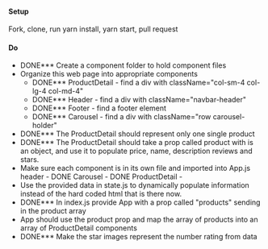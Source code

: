 #### Setup
Fork, clone, run yarn install, yarn start, pull request

#### Do
 * DONE*** Create a component folder to hold component files
 * Organize this web page into appropriate components
   * DONE*** ProductDetail - find a div with className="col-sm-4 col-lg-4 col-md-4"
   * DONE***  Header - find a div with className="navbar-header"
   * DONE*** Footer - find a footer element
   * DONE*** Carousel - find a div with className="row carousel-holder"
* DONE*** The ProductDetail should represent only one single product
* DONE*** The ProductDetail should take a prop called product with is an object, and use it to populate price, name, description reviews and stars.
* Make sure each component is in its own file and imported into App.js
  header - DONE
  Carousel - DONE
  ProductDetail -
* Use the provided data in state.js to dynamically populate information instead of the hard coded html that is there now.
* DONE*** In index.js provide App with a prop called "products" sending in the product array
* App should use the product prop and map the array of products into an array of ProductDetail components
* DONE*** Make the star images represent the number rating from data
